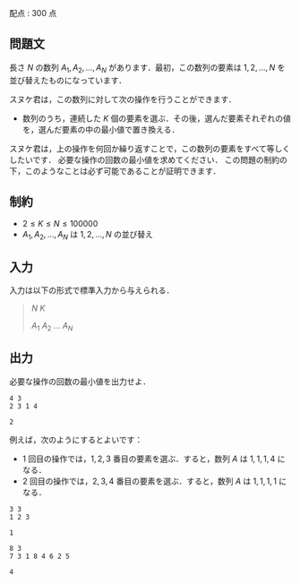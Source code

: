 配点 : $300$ 点

## 問題文

長さ $N$ の数列 $A_1, A_2, ..., A_N$ があります．最初，この数列の要素は $1, 2, ..., N$ を並び替えたものになっています．

スヌケ君は，この数列に対して次の操作を行うことができます．

- 数列のうち，連続した $K$ 個の要素を選ぶ．その後，選んだ要素それぞれの値を，選んだ要素の中の最小値で置き換える．

スヌケ君は，上の操作を何回か繰り返すことで，この数列の要素をすべて等しくしたいです．
必要な操作の回数の最小値を求めてください．
この問題の制約の下，このようなことは必ず可能であることが証明できます．

## 制約

- $2 \leq K \leq N \leq 100000$
- $A_1, A_2, ..., A_N$ は $1, 2, ..., N$ の並び替え

## 入力

入力は以下の形式で標準入力から与えられる．

> $N$ $K$
> 
> $A_1$ $A_2$ $...$ $A_N$

## 出力

必要な操作の回数の最小値を出力せよ．

```input1
4 3
2 3 1 4
```

```output1
2
```

例えば，次のようにするとよいです：

- $1$ 回目の操作では，$1, 2, 3$ 番目の要素を選ぶ．すると，数列 $A$ は $1, 1, 1, 4$ になる．
- $2$ 回目の操作では，$2, 3, 4$ 番目の要素を選ぶ．すると，数列 $A$ は $1, 1, 1, 1$ になる．

```input2
3 3
1 2 3
```

```output2
1
```

```input3
8 3
7 3 1 8 4 6 2 5
```

```output3
4
```